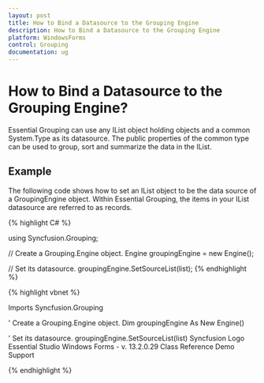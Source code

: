 ```yaml
---
layout: post
title: How to Bind a Datasource to the Grouping Engine
description: How to Bind a Datasource to the Grouping Engine
platform: WindowsForms
control: Grouping
documentation: ug
---
```

# How to Bind a Datasource to the Grouping Engine?
Essential Grouping can use any IList object holding objects and a common System.Type as its datasource. The public properties of the common type can be used to group, sort and summarize the data in the IList.

## Example

The following code shows how to set an IList object to be the data source of a GroupingEngine object. Within Essential Grouping, the items in your IList datasource are referred to as records.

{% highlight C# %}
 
using Syncfusion.Grouping;
 
// Create a Grouping.Engine object.
Engine groupingEngine = new Engine();
 
// Set its datasource.
groupingEngine.SetSourceList(list);
{% endhighlight %}

{% highlight vbnet %}

 Imports Syncfusion.Grouping
 
' Create a Grouping.Engine object.
Dim groupingEngine As New Engine()
 
' Set its datasource.
groupingEngine.SetSourceList(list)
 Syncfusion Logo Essential Studio Windows Forms - v. 13.2.0.29 Class Reference Demo Support
 
 {% endhighlight %}
 